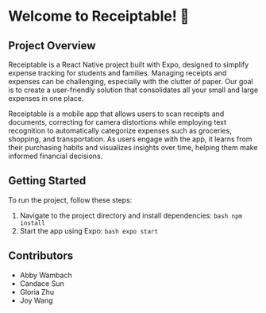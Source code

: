 # Welcome to Receiptable! 👋

## Project Overview

Receiptable is a React Native project built with Expo, designed to simplify expense tracking for students and families. Managing receipts and expenses can be challenging, especially with the clutter of paper. Our goal is to create a user-friendly solution that consolidates all your small and large expenses in one place.

Receiptable is a mobile app that allows users to scan receipts and documents, correcting for camera distortions while employing text recognition to automatically categorize expenses such as groceries, shopping, and transportation. As users engage with the app, it learns from their purchasing habits and visualizes insights over time, helping them make informed financial decisions.

## Getting Started

To run the project, follow these steps:

1. Navigate to the project directory and install dependencies: ```bash npm install```
2. Start the app using Expo: ```bash expo start```

## Contributors 
- Abby Wambach
- Candace Sun
- Gloria Zhu
- Joy Wang
